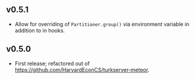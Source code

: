 ## v0.5.1

* Allow for overriding of `Partitioner.group()` via environment variable in addition to in hooks.

## v0.5.0

* First release; refactored out of https://github.com/HarvardEconCS/turkserver-meteor.
